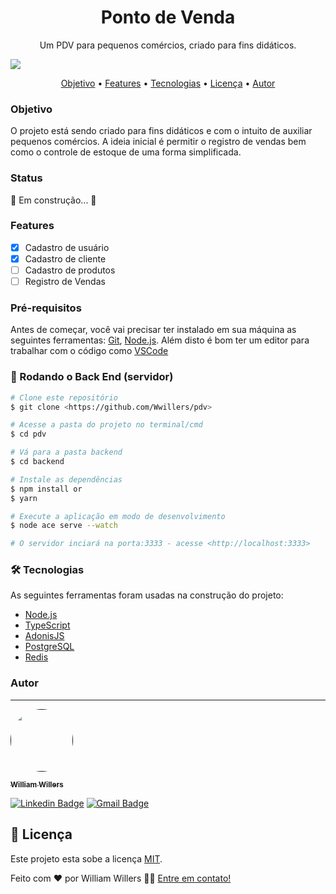 <h1 align="center">
  Ponto de Venda
</h1>
<p align="center">
  Um PDV para pequenos comércios, criado para fins didáticos.
</p>
<img src="https://img.shields.io/github/license/Wwillers/pdv"/>


<p align="center">
 <a href="#objetivo">Objetivo</a> •
 <a href="#features">Features</a> • 
 <a href="#tecnologias">Tecnologias</a> •  
 <a href="#licenc-a">Licença</a> • 
 <a href="#autor">Autor</a>
</p>

### Objetivo

  O projeto está sendo criado para fins didáticos e com o intuito de auxiliar pequenos comércios. A ideia inicial é permitir o registro de vendas bem como o controle de estoque
  de uma forma simplificada.

### Status
  
  🚧  Em construção...  🚧


### Features

- [x] Cadastro de usuário
- [x] Cadastro de cliente
- [ ] Cadastro de produtos
- [ ] Registro de Vendas

### Pré-requisitos

Antes de começar, você vai precisar ter instalado em sua máquina as seguintes ferramentas:
[Git](https://git-scm.com), [Node.js](https://nodejs.org/en/). 
Além disto é bom ter um editor para trabalhar com o código como [VSCode](https://code.visualstudio.com/)

### 🎲 Rodando o Back End (servidor)

```bash
# Clone este repositório
$ git clone <https://github.com/Wwillers/pdv>

# Acesse a pasta do projeto no terminal/cmd
$ cd pdv

# Vá para a pasta backend
$ cd backend

# Instale as dependências
$ npm install or
$ yarn

# Execute a aplicação em modo de desenvolvimento
$ node ace serve --watch

# O servidor inciará na porta:3333 - acesse <http://localhost:3333>
```

### 🛠 Tecnologias

As seguintes ferramentas foram usadas na construção do projeto:

- [Node.js](https://nodejs.org/en/)
- [TypeScript](https://www.typescriptlang.org/)
- [AdonisJS](https://adonisjs.com/)
- [PostgreSQL](https://www.postgresql.org/)
- [Redis](https://redis.io/)

### Autor
---

<a href="">
 <img style="border-radius: 50%" src="https://avatars.githubusercontent.com/u/49210525?s=460&u=a755a4560b0bfd51dff5e1eea558a4e8ee1fdb87&v=4" width="100px" alt=""/>
<br />
 
 <sub><b>William Willers</b></sub></a> <a href="https://github.com/Wwillers" title="github"></a>
 
[![Linkedin Badge](https://img.shields.io/badge/-William-blue?style=flat-square&logo=Linkedin&logoColor=white&link=https://www.linkedin.com/in/williamwillers/)](https://www.linkedin.com/in/williamwillers/) 
[![Gmail Badge](https://img.shields.io/badge/-williamwillers1@gmail.com-c14438?style=flat-square&logo=Gmail&logoColor=white&link=mailto:williamwillers1@gmail.com)](mailto:williamwillers1@gmail.com)


## 📝 Licença

Este projeto esta sobe a licença [MIT](./LICENSE).

Feito com ❤️ por William Willers 👋🏽 [Entre em contato!](https://www.linkedin.com/in/williamwillers/)
